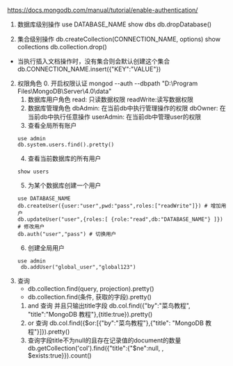 https://docs.mongodb.com/manual/tutorial/enable-authentication/
1. 数据库级别操作
use DATABASE_NAME
show dbs
db.dropDatabase()

2. 集合级别操作
db.createCollection(CONNECTION_NAME, options)
show collections
db.collection.drop()
- 当执行插入文档操作时，没有集合则会默认创建这个集合
	db.CONNECTION_NAME.insert({"KEY":"VALUE"})

2. 权限角色
	0. 开启权限认证 mongod --auth --dbpath "D:\Program Files\MongoDB\Server\4.0\data"
	1. 数据库用户角色
		read: 只读数据权限
		readWrite:读写数据权限
	2. 数据库管理角色
		dbAdmin: 在当前db中执行管理操作的权限
		dbOwner: 在当前db中执行任意操作
		userAdmin: 在当前db中管理user的权限
	3.  查看全局所有账户 
	```
	use admin
	db.system.users.find().pretty()
	```
	4. 查看当前数据库的所有用户
	```
	show users
	```
    5. 为某个数据库创建一个用户
	```shell
	use DATABASE_NAME
	db.createUser({user:"user",pwd:"pass",roles:["readWrite"]}) # 增加用户
	db.updateUser("user",{roles:[ {role:"read",db:"DATABASE_NAME"} ]})  # 修改用户
	db.auth("user","pass") # 切换用户
	```
	6. 创建全局用户
	```
	use admin
	 db.addUser("global_user","global123")
	```
3. 查询
	- db.collection.find(query, projection).pretty()
	- db.collection.find(条件, 获取的字段).pretty()
	1. and 查询 并且只输出title字段
		db.col.find({"by":"菜鸟教程", "title":"MongoDB 教程"},{title:true}).pretty()
	2. or 查询
		db.col.find({$or:[{"by":"菜鸟教程"},{"title": "MongoDB 教程"}]}).pretty()
	3.  查询字段title不为null的且存在记录值的document的数量
		db.getCollection('col').find({"title":{"$ne":null, , $exists:true}}).count()
